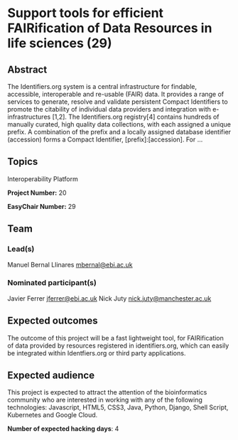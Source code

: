 # Support tools for efficient FAIRification of Data Resources in life sciences (29)

## Abstract

The Identifiers.org system is a central infrastructure for findable, accessible, interoperable and re-usable (FAIR) data. It provides a range of services to generate, resolve and validate persistent Compact Identifiers to promote the citability of individual data providers and integration with e-infrastructures [1,2]. The Identifiers.org registry[4] contains hundreds of manually curated, high quality data collections, with each assigned a unique prefix. A combination of the prefix and a locally assigned database identifier (accession) forms a Compact Identifier, [prefix]:[accession]. For ...

## Topics

Interoperability Platform

**Project Number:** 20



**EasyChair Number:** 29

## Team

### Lead(s)

Manuel Bernal Llinares <mbernal@ebi.ac.uk>

### Nominated participant(s)

Javier Ferrer <jferrer@ebi.ac.uk>
 Nick Juty <nick.juty@manchester.ac.uk>

## Expected outcomes

The outcome of this project will be a fast lightweight tool, for FAIRification of data provided by resources registered in identifiers.org, which can easily be integrated within Identfiers.org or third party applications.

## Expected audience

This project is expected to attract the attention of the bioinformatics community who are interested in working with any of the following technologies: Javascript, HTML5, CSS3, Java, Python, Django, Shell Script, Kubernetes and Google Cloud.

**Number of expected hacking days**: 4

